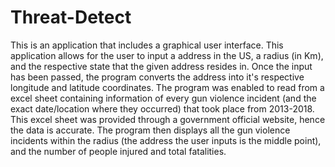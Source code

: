# Threat-Detect
This is an application that includes a graphical user interface. This application allows for the user to input a address in the US, a radius (in Km), and the respective state that the given address resides in. Once the input has been passed, the program converts the address into it's respective longitude and latitude coordinates. The program was enabled to read from a excel sheet containing information of every gun violence incident (and the exact date/location where they occurred) that took place from 2013-2018. This excel sheet was provided through a government official website, hence the data is accurate. The program then displays all the gun violence incidents within the radius (the address the user inputs is the middle point), and the number of people injured and total fatalities.
